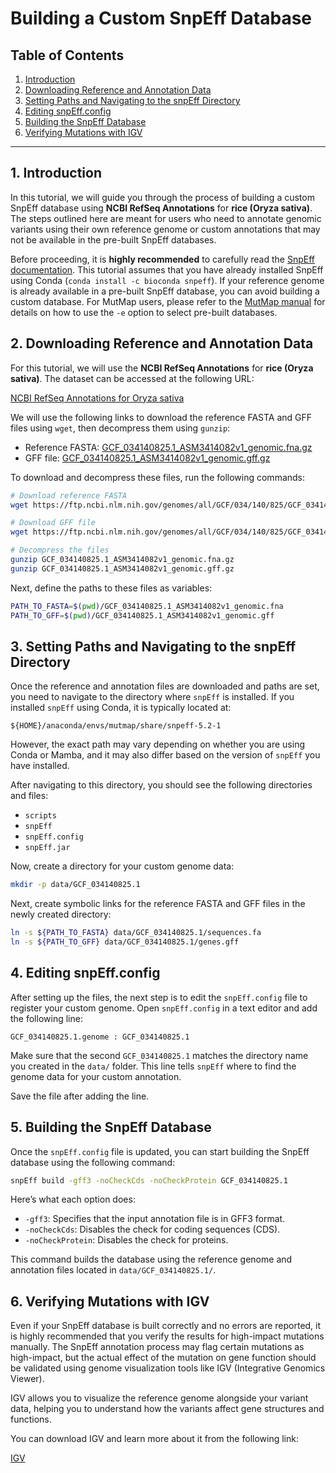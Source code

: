 # Building a Custom SnpEff Database

## Table of Contents
1. [Introduction](#1-introduction)  
2. [Downloading Reference and Annotation Data](#2-downloading-reference-and-annotation-data)  
3. [Setting Paths and Navigating to the snpEff Directory](#3-setting-paths-and-navigating-to-the-snpeff-directory)  
4. [Editing snpEff.config](#4-editing-snpeffconfig)  
5. [Building the SnpEff Database](#5-building-the-snpeff-database)  
6. [Verifying Mutations with IGV](#6-verifying-mutations-with-igv)

---

## 1. Introduction

In this tutorial, we will guide you through the process of building a custom SnpEff database using **NCBI RefSeq Annotations** for **rice (Oryza sativa)**. The steps outlined here are meant for users who need to annotate genomic variants using their own reference genome or custom annotations that may not be available in the pre-built SnpEff databases.

Before proceeding, it is **highly recommended** to carefully read the [SnpEff documentation](https://pcingola.github.io/SnpEff/snpeff/introduction/). This tutorial assumes that you have already installed SnpEff using Conda (`conda install -c bioconda snpeff`). If your reference genome is already available in a pre-built SnpEff database, you can avoid building a custom database. For MutMap users, please refer to the [MutMap manual](https://github.com/YuSugihara/MutMap) for details on how to use the `-e` option to select pre-built databases.

## 2. Downloading Reference and Annotation Data

For this tutorial, we will use the **NCBI RefSeq Annotations** for **rice (Oryza sativa)**. The dataset can be accessed at the following URL:

[NCBI RefSeq Annotations for Oryza sativa](https://www.ncbi.nlm.nih.gov/datasets/genome/GCF_034140825.1/)

We will use the following links to download the reference FASTA and GFF files using `wget`, then decompress them using `gunzip`:

- Reference FASTA: [GCF_034140825.1_ASM3414082v1_genomic.fna.gz](https://ftp.ncbi.nlm.nih.gov/genomes/all/GCF/034/140/825/GCF_034140825.1_ASM3414082v1/GCF_034140825.1_ASM3414082v1_genomic.fna.gz)
- GFF file: [GCF_034140825.1_ASM3414082v1_genomic.gff.gz](https://ftp.ncbi.nlm.nih.gov/genomes/all/GCF/034/140/825/GCF_034140825.1_ASM3414082v1/GCF_034140825.1_ASM3414082v1_genomic.gff.gz)

To download and decompress these files, run the following commands:

```bash
# Download reference FASTA
wget https://ftp.ncbi.nlm.nih.gov/genomes/all/GCF/034/140/825/GCF_034140825.1_ASM3414082v1/GCF_034140825.1_ASM3414082v1_genomic.fna.gz

# Download GFF file
wget https://ftp.ncbi.nlm.nih.gov/genomes/all/GCF/034/140/825/GCF_034140825.1_ASM3414082v1/GCF_034140825.1_ASM3414082v1_genomic.gff.gz

# Decompress the files
gunzip GCF_034140825.1_ASM3414082v1_genomic.fna.gz
gunzip GCF_034140825.1_ASM3414082v1_genomic.gff.gz
```

Next, define the paths to these files as variables:

```bash
PATH_TO_FASTA=$(pwd)/GCF_034140825.1_ASM3414082v1_genomic.fna
PATH_TO_GFF=$(pwd)/GCF_034140825.1_ASM3414082v1_genomic.gff
```

## 3. Setting Paths and Navigating to the snpEff Directory

Once the reference and annotation files are downloaded and paths are set, you need to navigate to the directory where `snpEff` is installed. If you installed `snpEff` using Conda, it is typically located at:

```
${HOME}/anaconda/envs/mutmap/share/snpeff-5.2-1
```

However, the exact path may vary depending on whether you are using Conda or Mamba, and it may also differ based on the version of `snpEff` you have installed.

After navigating to this directory, you should see the following directories and files:

- `scripts`
- `snpEff`
- `snpEff.config`
- `snpEff.jar`

Now, create a directory for your custom genome data:

```bash
mkdir -p data/GCF_034140825.1
```

Next, create symbolic links for the reference FASTA and GFF files in the newly created directory:

```bash
ln -s ${PATH_TO_FASTA} data/GCF_034140825.1/sequences.fa
ln -s ${PATH_TO_GFF} data/GCF_034140825.1/genes.gff
```

## 4. Editing snpEff.config

After setting up the files, the next step is to edit the `snpEff.config` file to register your custom genome. Open `snpEff.config` in a text editor and add the following line:

```
GCF_034140825.1.genome : GCF_034140825.1
```

Make sure that the second `GCF_034140825.1` matches the directory name you created in the `data/` folder. This line tells `snpEff` where to find the genome data for your custom annotation.

Save the file after adding the line.

## 5. Building the SnpEff Database

Once the `snpEff.config` file is updated, you can start building the SnpEff database using the following command:

```bash
snpEff build -gff3 -noCheckCds -noCheckProtein GCF_034140825.1
```

Here’s what each option does:
- `-gff3`: Specifies that the input annotation file is in GFF3 format.
- `-noCheckCds`: Disables the check for coding sequences (CDS).
- `-noCheckProtein`: Disables the check for proteins.

This command builds the database using the reference genome and annotation files located in `data/GCF_034140825.1/`.

## 6. Verifying Mutations with IGV

Even if your SnpEff database is built correctly and no errors are reported, it is highly recommended that you verify the results for high-impact mutations manually. The SnpEff annotation process may flag certain mutations as high-impact, but the actual effect of the mutation on gene function should be validated using genome visualization tools like IGV (Integrative Genomics Viewer).

IGV allows you to visualize the reference genome alongside your variant data, helping you to understand how the variants affect gene structures and functions.

You can download IGV and learn more about it from the following link:

[IGV](https://igv.org)
